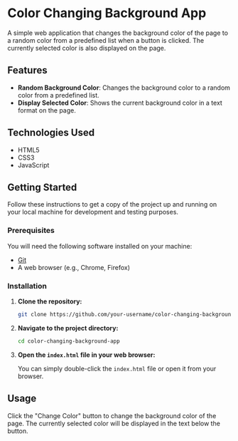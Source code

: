 # Color Changing Background App

A simple web application that changes the background color of the page to a random color from a predefined list when a button is clicked. The currently selected color is also displayed on the page.

## Features

-   **Random Background Color**: Changes the background color to a random color from a predefined list.
-   **Display Selected Color**: Shows the current background color in a text format on the page.

## Technologies Used

-   HTML5
-   CSS3
-   JavaScript

## Getting Started

Follow these instructions to get a copy of the project up and running on your local machine for development and testing purposes.

### Prerequisites

You will need the following software installed on your machine:

-   [Git](https://git-scm.com/)
-   A web browser (e.g., Chrome, Firefox)

### Installation

1. **Clone the repository:**

    ```bash
    git clone https://github.com/your-username/color-changing-background-app.git
    ```

2. **Navigate to the project directory:**

    ```bash
    cd color-changing-background-app
    ```

3. **Open the `index.html` file in your web browser:**

    You can simply double-click the `index.html` file or open it from your browser.

## Usage

Click the "Change Color" button to change the background color of the page. The currently selected color will be displayed in the text below the button.
